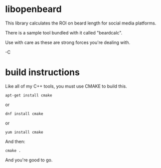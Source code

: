 # libopenbeard

This library calculates the ROI on beard length for social media platforms.  

There is a sample tool bundled with it called "beardcalc".

Use with care as these are strong forces you're dealing with.

-C

# build instructions

Like all of my C++ tools, you must use CMAKE to build this.

```apt-get install cmake```

or 

```dnf install cmake```

or

```yum install cmake```

And then:

```cmake .```

And you're good to go.  
